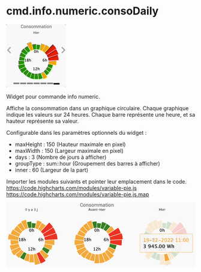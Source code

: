 # cmd.info.numeric.consoDaily
![Dashboard hover](/img/DashboardCarousel.gif)

Widget pour commande info numeric.

Affiche la consommation dans un graphique circulaire.
Chaque graphique indique les valeurs sur 24 heures.
Chaque barre représente une heure, et sa hauteur représente sa valeur.

Configurable dans les paramètres optionnels du widget :
- maxHeight : 150 (Hauteur maximale en pixel)
- maxWidth : 150 (Largeur maximale en pixel)
- days : 3 (Nombre de jours à afficher)
- groupType : sum::hour (Groupement des barres à afficher)
- inner : 60 (Largeur de la part)

Importer les modules suivants et pointer leur emplacement dans le code.
https://code.highcharts.com/modules/variable-pie.js
https://code.highcharts.com/modules/variable-pie.js.map

![Dashboard par défaut](/img/DashboardDefault.png)
